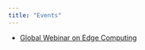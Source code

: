 ```yaml
---
title: "Events"
---
```


<ul>
    <li>
      <a href="/events/global-dev-con-egde-computing">Global Webinar on Edge Computing</a>
    </li>
</ul>

